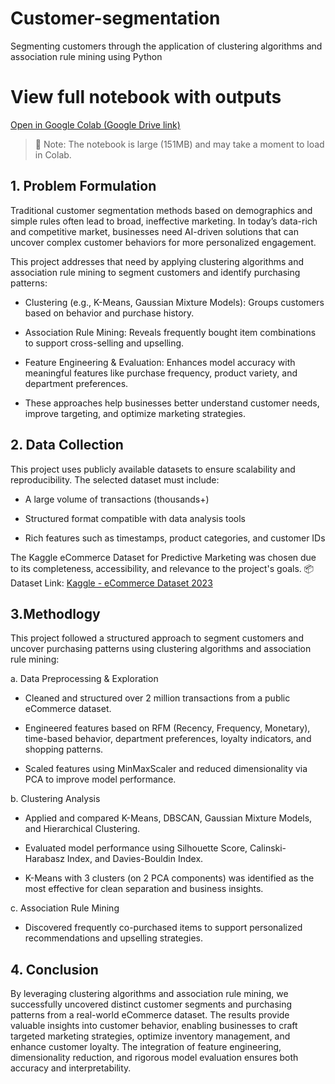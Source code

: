 # Customer-segmentation
Segmenting customers through the application of clustering algorithms and association rule mining using Python

# View full notebook with outputs

[Open in Google Colab (Google Drive link)](https://colab.research.google.com/drive/1bCQI8kz6Gh9TQCH2Y48B-xoKrwY40pKK?usp=sharing)

> 📌 Note: The notebook is large (151MB) and may take a moment to load in Colab.

## 1. Problem Formulation
Traditional customer segmentation methods based on demographics and simple rules often lead to broad, ineffective marketing. In today’s data-rich and competitive market, businesses need AI-driven solutions that can uncover complex customer behaviors for more personalized engagement.

This project addresses that need by applying clustering algorithms and association rule mining to segment customers and identify purchasing patterns:

- Clustering (e.g., K-Means, Gaussian Mixture Models): Groups customers based on behavior and purchase history.

- Association Rule Mining: Reveals frequently bought item combinations to support cross-selling and upselling.

- Feature Engineering & Evaluation: Enhances model accuracy with meaningful features like purchase frequency, product variety, and department preferences.

- These approaches help businesses better understand customer needs, improve targeting, and optimize marketing strategies.

## 2. Data Collection
This project uses publicly available datasets to ensure scalability and reproducibility. The selected dataset must include:

- A large volume of transactions (thousands+)

- Structured format compatible with data analysis tools

- Rich features such as timestamps, product categories, and customer IDs

The Kaggle eCommerce Dataset for Predictive Marketing was chosen due to its completeness, accessibility, and relevance to the project's goals.
📦 Dataset Link: [Kaggle - eCommerce Dataset 2023](https://www.kaggle.com/datasets/hunter0007/ecommerce-dataset-for-predictive-marketing-2023)

## 3.Methodlogy
This project followed a structured approach to segment customers and uncover purchasing patterns using clustering algorithms and association rule mining:

  a. Data Preprocessing & Exploration

  - Cleaned and structured over 2 million transactions from a public eCommerce dataset.

  - Engineered features based on RFM (Recency, Frequency, Monetary), time-based behavior, department preferences, loyalty indicators, and shopping patterns.

  - Scaled features using MinMaxScaler and reduced dimensionality via PCA to improve model performance.

  b. Clustering Analysis

  - Applied and compared K-Means, DBSCAN, Gaussian Mixture Models, and Hierarchical Clustering.

  - Evaluated model performance using Silhouette Score, Calinski-Harabasz Index, and Davies-Bouldin Index.

  - K-Means with 3 clusters (on 2 PCA components) was identified as the most effective for clean separation and business insights.

  c. Association Rule Mining

  - Discovered frequently co-purchased items to support personalized recommendations and upselling strategies.

## 4. Conclusion
By leveraging clustering algorithms and association rule mining, we successfully uncovered distinct customer segments and purchasing patterns from a real-world eCommerce dataset.
The results provide valuable insights into customer behavior, enabling businesses to craft targeted marketing strategies, optimize inventory management, and enhance customer loyalty. The integration of feature engineering, dimensionality reduction, and rigorous model evaluation ensures both accuracy and interpretability.
